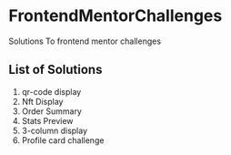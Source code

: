 # FrontendMentorChallenges
Solutions To frontend mentor challenges

## List of Solutions
1. qr-code display
2. Nft Display
3. Order Summary 
4. Stats Preview
5. 3-column display
6. Profile card challenge

